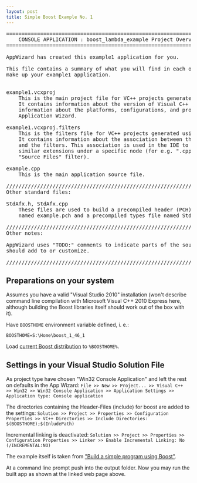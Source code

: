 ```yaml
---
layout: post
title: Simple Boost Example No. 1
---
```


<pre>
========================================================================
    CONSOLE APPLICATION : boost_lambda_example Project Overview
========================================================================

AppWizard has created this example1 application for you.

This file contains a summary of what you will find in each of the files that
make up your example1 application.


example1.vcxproj
    This is the main project file for VC++ projects generated using an Application Wizard.
    It contains information about the version of Visual C++ that generated the file, and
    information about the platforms, configurations, and project features selected with the
    Application Wizard.

example1.vcxproj.filters
    This is the filters file for VC++ projects generated using an Application Wizard. 
    It contains information about the association between the files in your project 
    and the filters. This association is used in the IDE to show grouping of files with
    similar extensions under a specific node (for e.g. ".cpp" files are associated with the
    "Source Files" filter).

example.cpp
    This is the main application source file.

/////////////////////////////////////////////////////////////////////////////
Other standard files:

StdAfx.h, StdAfx.cpp
    These files are used to build a precompiled header (PCH) file
    named example.pch and a precompiled types file named StdAfx.obj.

/////////////////////////////////////////////////////////////////////////////
Other notes:

AppWizard uses "TODO:" comments to indicate parts of the source code you
should add to or customize.

/////////////////////////////////////////////////////////////////////////////
</pre>

Preparations on your system
---

Assumes you have a valid "Visual Studio 2010" installation (won't describe command line compilation with Microsoft Visual C++ 2010 Express here, although building the Boost libraries itself should work out of the box with it).

Have `BOOSTHOME` environment variable defined, i. e.:

    BOOSTHOME=S:\Home\boost_1_46_1

Load [current Boost distribution](http://www.boost.org/users/download/) to `%BOOSTHOME%`.

Settings in your Visual Studio Solution File
---

As project type have chosen "Win32 Console Application" and left the rest on defaults in the App Wizard:
`File >> New >> Project... >> Visual C++ >> Win32 >> Win32 Console Application >> Application Settings >> Application type: Console application`

The directories containing the Header-Files (include) for boost are added
to the settings:
`Solution >> Project >> Properties >> Configuration Properties >> VC++ Directories >> Include Directories: $(BOOSTHOME);$(InludePath)`

Incremental linking is deactivated:
`Solution >> Project >> Properties >> Configuration Properties >> Linker >> Enable Incremental Linking: No (/INCREMENTAL:NO)`

The example itself is taken from ["Build a simple program using Boost"](http://www.boost.org/doc/libs/1_46_1/more/getting_started/windows.html#build-a-simple-program-using-boost).

At a command line prompt push into the output folder. Now you may run the built app as shown at the linked web page above.

